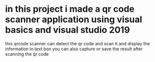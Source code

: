 # in this project i made a qr code scanner application using visual basics and visual studio 2019
this qrcode scanner can detect the qr code and scan it and display the information in text box
you can also capture or save the result after scanning the qr code 
